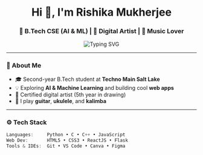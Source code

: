 <h1 align="center">Hi 👋, I'm Rishika Mukherjee</h1>
<h3 align="center">🚀 B.Tech CSE (AI & ML) | 🎨 Digital Artist | 🎸 Music Lover</h3>

<p align="center">
  <img src="https://readme-typing-svg.demolab.com?font=Fira+Code&size=20&pause=1000&color=3498DB&center=true&vCenter=true&width=435&lines=Passionate+AI+Learner;Web+Dev+Enthusiast;Exploring+Tech+%26+Creativity" alt="Typing SVG" />
</p>

---

### 🧠 About Me
- 🎓 Second-year B.Tech student at **Techno Main Salt Lake**
- 💡 Exploring **AI & Machine Learning** and building cool **web apps**  
- 🎨 Certified digital artist (5th year in drawing)  
- 🎵 I play **guitar**, **ukulele**, and **kalimba**

---

### ⚙️ Tech Stack

```ts
Languages:     Python • C • C++ • JavaScript  
Web Dev:       HTML5 • CSS3 • ReactJS • Flask  
Tools & IDEs:  Git • VS Code • Canva • Figma  
